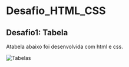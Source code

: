 # Desafio_HTML_CSS

## Desafio1: Tabela
Atabela abaixo foi desenvolvida com html e css.

![Tabelas](https://github.com/user-attachments/assets/c00acb4b-54e9-404a-a4e7-54167d81576d)

 
